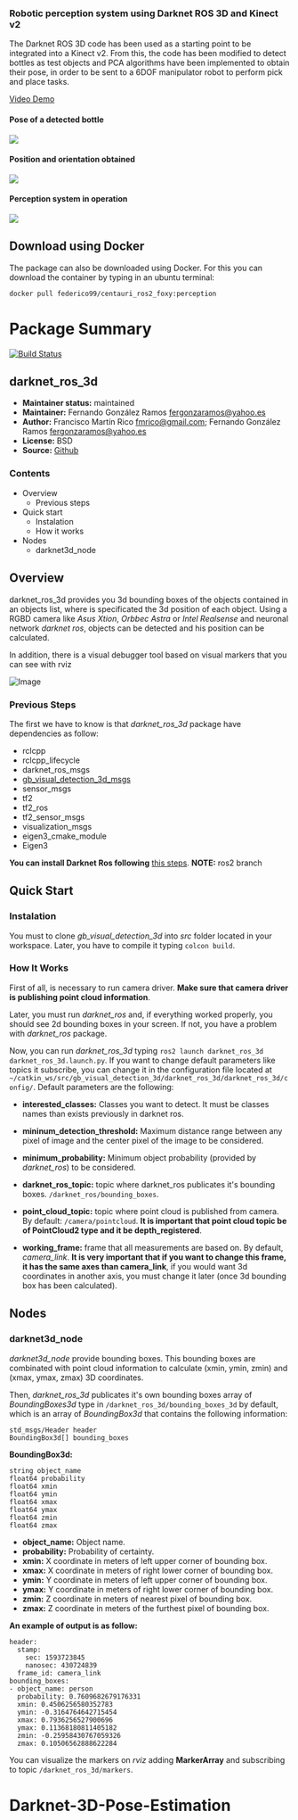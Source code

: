 ### Robotic perception system using Darknet ROS 3D and Kinect v2

The Darknet ROS 3D code has been used as a starting point to be integrated into a Kinect v2. From this, the code has been modified to detect bottles as test objects and PCA algorithms have been implemented to obtain their pose, in order to be sent to a 6DOF manipulator robot to perform pick and place tasks.

[Video Demo](https://youtu.be/MdDETKCAYUI?si=TRMadi8ZyWpPkZ59 "Video Demo")


#### Pose of a detected bottle
![](https://github.com/FedericoDorado/Darknet-3D-Pose-Estimation/blob/main/Perception%20system%20images/Pose.png?raw=true)

#### Position and orientation obtained


![](https://github.com/FedericoDorado/Darknet-3D-Pose-Estimation/blob/main/Perception%20system%20images/Pose_obtained.png?raw=true)

#### Perception system in operation

![](https://github.com/FedericoDorado/Darknet-3D-Pose-Estimation/blob/main/Perception%20system%20images/Perception_system.png?raw=true)

## Download using Docker

The package can also be downloaded using Docker. For this you can download the container by typing in an ubuntu terminal:

`docker pull federico99/centauri_ros2_foxy:perception`

# Package Summary

[![Build Status](https://travis-ci.com/IntelligentRoboticsLabs/gb_visual_detection_3d.svg?branch=master)](https://travis-ci.com/IntelligentRoboticsLabs/gb_visual_detection_3d)

## darknet_ros_3d

* **Maintainer status:** maintained
* **Maintainer:** Fernando González Ramos <fergonzaramos@yahoo.es>
* **Author:** Francisco Martín Rico <fmrico@gmail.com>; Fernando González Ramos <fergonzaramos@yahoo.es>
* **License:** BSD
* **Source:** [Github](https://github.com/IntelligentRoboticsLabs/gb_visual_detection_3d)

### Contents
* Overview
  * Previous steps
* Quick start
  * Instalation
  * How it works
* Nodes
  * darknet3d_node

## Overview
darknet_ros_3d provides you 3d bounding boxes of the objects contained in an objects list, where is specificated the 3d position of each object.
Using a RGBD camera like *Asus Xtion*, *Orbbec Astra* or *Intel Realsense* and neuronal network *darknet ros*, objects can be detected and his position can be calculated.

In addition, there is a visual debugger tool based on visual markers that you can see with rviz

![Image](https://github.com/IntelligentRoboticsLabs/gb_visual_detection_3d/raw/master/docs/visual_markers.png)

### Previous Steps

The first we have to know is that *darknet_ros_3d* package have dependencies as follow:

* rclcpp
* rclcpp_lifecycle
* darknet_ros_msgs
* [gb_visual_detection_3d_msgs](https://github.com/IntelligentRoboticsLabs/gb_visual_detection_3d_msgs)
* sensor_msgs
* tf2
* tf2_ros
* tf2_sensor_msgs
* visualization_msgs
* eigen3_cmake_module
* Eigen3

**You can install Darknet Ros following** [this steps](https://github.com/leggedrobotics/darknet_ros). **NOTE:** ros2 branch

## Quick Start

### Instalation

You must to clone *gb_visual_detection_3d* into *src* folder located in your workspace. Later, you have to compile it typing ``colcon build``.

### How It Works

First of all, is necessary to run camera driver. **Make sure that camera driver is publishing point cloud information**.

Later, you must run *darknet_ros* and, if everything worked properly, you should see 2d bounding boxes in your screen. If not, you have a problem with *darknet_ros* package.

Now, you can run *darknet_ros_3d* typing ``ros2 launch darknet_ros_3d darknet_ros_3d.launch.py``. If you want to change default parameters like topics it subscribe, you can change it in the configuration file located at ``~/catkin_ws/src/gb_visual_detection_3d/darknet_ros_3d/darknet_ros_3d/config/``. Default parameters are the following:

* **interested_classes:** Classes you want to detect. It must be classes names than exists previously in darknet ros.

* **mininum_detection_threshold:** Maximum distance range between any pixel of image and the center pixel of the image to be considered.

* **minimum_probability:** Minimum object probability (provided by *darknet_ros*) to be considered.

* **darknet_ros_topic:** topic where darknet_ros publicates it's bounding boxes. ``/darknet_ros/bounding_boxes``.

* **point_cloud_topic:** topic where point cloud is published from camera. By default: ``/camera/pointcloud``. **It is important that point cloud topic be of PointCloud2 type and it be depth_registered**.

* **working_frame:** frame that all measurements are based on. By default, *camera_link*. **It is very important that if you want to change this frame, it has the same axes than camera_link**, if you would want 3d coordinates in another axis, you must change it later (once 3d bounding box has been calculated).

## Nodes

### darknet3d_node

*darknet3d_node* provide bounding boxes. This bounding boxes are combinated with point cloud information to calculate (xmin, ymin, zmin) and (xmax, ymax, zmax) 3D coordinates.

Then, *darknet_ros_3d* publicates it's own bounding boxes array of *BoundingBoxes3d* type in ``/darknet_ros_3d/bounding_boxes_3d`` by default, which is an array of *BoundingBox3d* that contains the following information:
```
std_msgs/Header header
BoundingBox3d[] bounding_boxes
```

**BoundingBox3d:**

```
string object_name
float64 probability
float64 xmin
float64 ymin
float64 xmax
float64 ymax
float64 zmin
float64 zmax
```
* **object_name:** Object name.
* **probability:** Probability of certainty.
* **xmin:** X coordinate in meters of left upper corner of bounding box.
* **xmax:** X coordinate in meters of right lower corner of bounding box.
* **ymin:** Y coordinate in meters of left upper corner of bounding box.
* **ymax:** Y coordinate in meters of right lower corner of bounding box.
* **zmin:** Z coordinate in meters of nearest pixel of bounding box.
* **zmax:** Z coordinate in meters of the furthest pixel of bounding box.

**An example of output is as follow:**

```
header:
  stamp:
    sec: 1593723845
    nanosec: 430724839
  frame_id: camera_link
bounding_boxes:
- object_name: person
  probability: 0.7609682679176331
  xmin: 0.4506256580352783
  ymin: -0.3164764642715454
  xmax: 0.7936256527900696
  ymax: 0.11368180811405182
  zmin: -0.25958430767059326
  zmax: 0.10506562888622284

```

You can visualize the markers on *rviz* adding **MarkerArray** and subscribing to topic ``/darknet_ros_3d/markers``.
# Darknet-3D-Pose-Estimation
